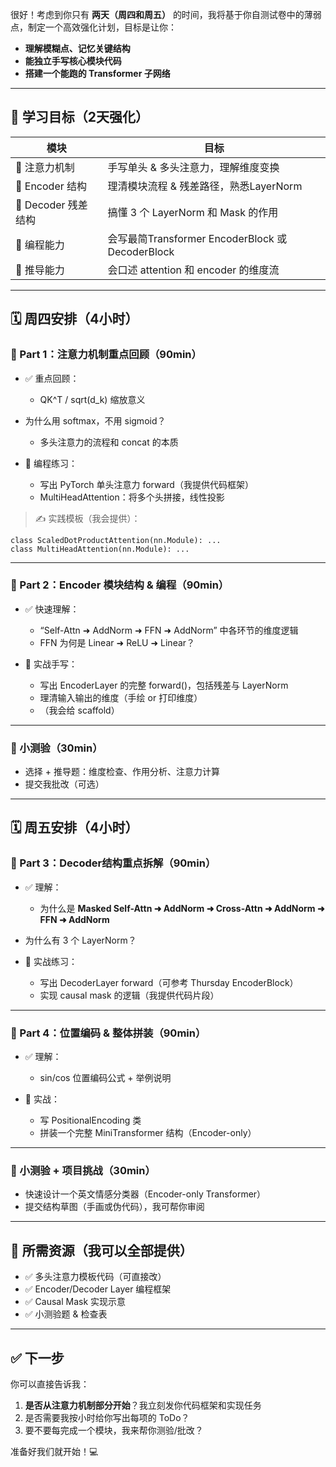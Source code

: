 很好！考虑到你只有 **两天（周四和周五）** 的时间，我将基于你自测试卷中的薄弱点，制定一个高效强化计划，目标是让你：



- **理解模糊点、记忆关键结构**
- **能独立手写核心模块代码**
- **搭建一个能跑的 Transformer 子网络**

------



## **🎯 学习目标（2天强化）**



| **模块**           | **目标**                                         |
| ------------------ | ------------------------------------------------ |
| 🎯 注意力机制       | 手写单头 & 多头注意力，理解维度变换              |
| 🎯 Encoder 结构     | 理清模块流程 & 残差路径，熟悉LayerNorm           |
| 🎯 Decoder 残差结构 | 搞懂 3 个 LayerNorm 和 Mask 的作用               |
| 🎯 编程能力         | 会写最简Transformer EncoderBlock 或 DecoderBlock |
| 🎯 推导能力         | 会口述 attention 和 encoder 的维度流             |

------



## **🗓 周四安排（4小时）**

### **🧩 Part 1：注意力机制重点回顾（90min）**

- ✅ 重点回顾：

  - QK^T / sqrt(d_k) 缩放意义
- 为什么用 softmax，不用 sigmoid？
  - 多头注意力的流程和 concat 的本质
  
  

- 🧪 编程练习：

  - 写出 PyTorch 单头注意力 forward（我提供代码框架）
  - MultiHeadAttention：将多个头拼接，线性投影
  
  

> ✍️ 实践模板（我会提供）：

```
class ScaledDotProductAttention(nn.Module): ...
class MultiHeadAttention(nn.Module): ...
```



------



### **🧩 Part 2：Encoder 模块结构 & 编程（90min）**

- ✅ 快速理解：

  - “Self-Attn ➜ AddNorm ➜ FFN ➜ AddNorm” 中各环节的维度逻辑
  - FFN 为何是 Linear ➜ ReLU ➜ Linear？
  
- 🧪 实战手写：

  - 写出 EncoderLayer 的完整 forward()，包括残差与 LayerNorm
  - 理清输入输出的维度（手绘 or 打印维度）
  - （我会给 scaffold）
  

------



### **🔁 小测验（30min）**

- 选择 + 推导题：维度检查、作用分析、注意力计算
- 提交我批改（可选）

------



## **🗓 周五安排（4小时）**

### **🧩 Part 3：Decoder结构重点拆解（90min）**

- ✅ 理解：

  - 为什么是 **Masked Self-Attn ➜ AddNorm ➜ Cross-Attn ➜ AddNorm ➜ FFN ➜ AddNorm**
- 为什么有 3 个 LayerNorm？
  
  

- 🧪 实战练习：

  - 写出 DecoderLayer forward（可参考 Thursday EncoderBlock）
  - 实现 causal mask 的逻辑（我提供代码片段）
  

------



### **🧩 Part 4：位置编码 & 整体拼装（90min）**

- ✅ 理解：

  - sin/cos 位置编码公式 + 举例说明

- 🧪 实战：

  - 写 PositionalEncoding 类
  - 拼装一个完整 MiniTransformer 结构（Encoder-only）
  

------



### **🔁 小测验 + 项目挑战（30min）**

- 快速设计一个英文情感分类器（Encoder-only Transformer）
- 提交结构草图（手画或伪代码），我可帮你审阅

------



## **🧰 所需资源（我可以全部提供）**

- ✅ 多头注意力模板代码（可直接改）
- ✅ Encoder/Decoder Layer 编程框架
- ✅ Causal Mask 实现示意
- ✅ 小测验题 & 检查表

------



## **✅ 下一步**

你可以直接告诉我：

1. **是否从注意力机制部分开始**？我立刻发你代码框架和实现任务
2. 是否需要我按小时给你写出每项的 ToDo？
3. 要不要每完成一个模块，我来帮你测验/批改？

准备好我们就开始！💻